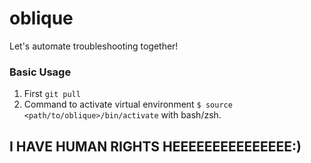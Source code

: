 # oblique

Let's automate troubleshooting together!

### Basic Usage
1. First `git pull`
2. Command to activate virtual environment `$ source <path/to/oblique>/bin/activate` with bash/zsh.
## I HAVE HUMAN RIGHTS HEEEEEEEEEEEEEEE:)
